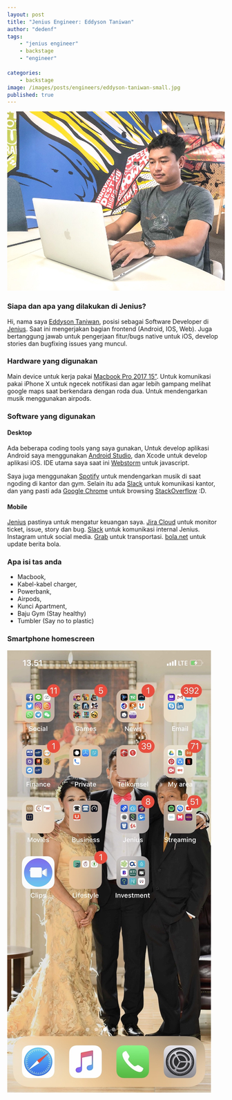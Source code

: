 ```yaml
---
layout: post
title: "Jenius Engineer: Eddyson Taniwan"
author: "dedenf"
tags:
    - "jenius engineer"
    - backstage
    - "engineer"

categories: 
    - backstage
image: /images/posts/engineers/eddyson-taniwan-small.jpg
published: true
---
```


[![Eddyson Taniwan](/images/posts/engineers/eddyson-taniwan-small.jpg)](/images/posts/engineers/eddyson-taniwan-large.jpg)
### Siapa dan apa yang dilakukan di Jenius?
Hi, nama saya [Eddyson Taniwan](https://github.com/eddysontaniwan), posisi sebagai Software Developer di [Jenius](https://www.jenius.com/). Saat ini mengerjakan bagian frontend (Android, IOS, Web). Juga bertanggung jawab untuk pengerjaan fitur/bugs native untuk iOS, develop stories dan bugfixing issues yang muncul.

### Hardware yang digunakan
Main device untuk kerja pakai [Macbook Pro 2017 15”](https://support.apple.com/kb/SP756?locale=en_US). Untuk komunikasi pakai iPhone X untuk ngecek notifikasi dan agar lebih gampang melihat google maps saat berkendara dengan roda dua. Untuk mendengarkan musik menggunakan airpods.

### Software yang digunakan
#### Desktop
Ada beberapa coding tools yang saya gunakan, Untuk develop aplikasi Android saya menggunakan [Android Studio](https://developer.android.com/studio/), dan Xcode untuk develop aplikasi iOS. IDE utama saya saat ini [Webstorm](https://www.jetbrains.com/webstorm/) untuk javascript.

Saya juga menggunakan [Spotify](https://www.spotify.com/) untuk mendengarkan musik di saat ngoding di kantor dan gym. Selain itu ada [Slack](https://slack.com/) untuk komunikasi kantor, dan yang pasti ada [Google Chrome](https://www.google.com/chrome/) untuk browsing [StackOverflow](https://stackoverflow.com/) :D.

#### Mobile
[Jenius](https://www.jenius.com/) pastinya untuk mengatur keuangan saya. [Jira Cloud](https://play.google.com/store/apps/details?id=com.atlassian.android.jira.core) untuk monitor ticket, issue, story dan bug. [Slack](https://slack.com/?utm_source=jeniustech) untuk komunikasi internal Jenius. Instagram untuk social media. [Grab](https://www.grab.com/id/) untuk transportasi. [bola.net](http://bola.net/) untuk update berita bola.

### Apa isi tas anda
- Macbook,
- Kabel-kabel charger,
- Powerbank,
- Airpods,
- Kunci Apartment, 
- Baju Gym (Stay healthy)
- Tumbler (Say no to plastic)

### Smartphone homescreen
[![Eddyson Taniwan Homescreen](/images/posts/engineers/eddyson-taniwan-hs-small.jpg)](/images/posts/engineers/eddyson-taniwan-hs-large.jpg)